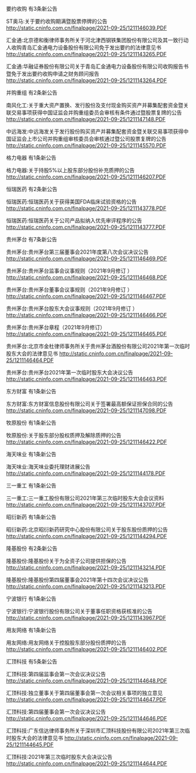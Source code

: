 要约收购 有3条新公告 

ST奥马:关于要约收购期满暨股票停牌的公告 http://static.cninfo.com.cn/finalpage/2021-09-25/1211146039.PDF 

汇金通:北京德和衡律师事务所关于河北津西钢铁集团股份有限公司及其一致行动人收购青岛汇金通电力设备股份有限公司免于发出要约的法律意见书 http://static.cninfo.com.cn/finalpage/2021-09-25/1211143265.PDF 

汇金通:华融证券股份有限公司关于青岛汇金通电力设备股份有限公司收购报告书暨免于发出要约收购申请之财务顾问报告 http://static.cninfo.com.cn/finalpage/2021-09-25/1211143264.PDF 

并购重组 有2条新公告 

南风化工:关于重大资产置换、发行股份及支付现金购买资产并募集配套资金暨关联交易事项获得中国证监会并购重组委员会审核有条件通过暨股票复牌的公告 http://static.cninfo.com.cn/finalpage/2021-09-25/1211147148.PDF 

中远海发:中远海发关于发行股份购买资产并募集配套资金暨关联交易事项获得中国证监会上市公司并购重组审核委员会审核通过暨公司股票复牌的公告 http://static.cninfo.com.cn/finalpage/2021-09-25/1211145570.PDF 

格力电器 有1条新公告 

格力电器:关于持股5%以上股东部分股份补充质押的公告 http://static.cninfo.com.cn/finalpage/2021-09-25/1211146207.PDF 

恒瑞医药 有2条新公告 

恒瑞医药:恒瑞医药关于获得美国FDA临床试验资格的公告 http://static.cninfo.com.cn/finalpage/2021-09-25/1211143778.PDF 

恒瑞医药:恒瑞医药关于公司产品拟纳入优先审评程序的公告 http://static.cninfo.com.cn/finalpage/2021-09-25/1211143777.PDF 

贵州茅台 有7条新公告 

贵州茅台:贵州茅台第三届董事会2021年度第八次会议决议公告 http://static.cninfo.com.cn/finalpage/2021-09-25/1211146469.PDF 

贵州茅台:贵州茅台监事会议事规则（2021年9月修订 ） http://static.cninfo.com.cn/finalpage/2021-09-25/1211146468.PDF 

贵州茅台:贵州茅台董事会议事规则（2021年9月修订 ） http://static.cninfo.com.cn/finalpage/2021-09-25/1211146467.PDF 

贵州茅台:贵州茅台股东大会议事规则（2021年9月修订 ） http://static.cninfo.com.cn/finalpage/2021-09-25/1211146466.PDF 

贵州茅台:贵州茅台章程（2021年9月修订） http://static.cninfo.com.cn/finalpage/2021-09-25/1211146465.PDF 

贵州茅台:北京市金杜律师事务所关于贵州茅台酒股份有限公司2021年第一次临时股东大会的法律意见书 http://static.cninfo.com.cn/finalpage/2021-09-25/1211146464.PDF 

贵州茅台:贵州茅台2021年第一次临时股东大会决议公告 http://static.cninfo.com.cn/finalpage/2021-09-25/1211146463.PDF 

东方财富 有1条新公告 

东方财富:东方财富信息股份有限公司关于签署最高额保证担保合同的公告 http://static.cninfo.com.cn/finalpage/2021-09-25/1211147098.PDF 

牧原股份 有1条新公告 

牧原股份:关于股东部分股权质押及解除质押的公告 http://static.cninfo.com.cn/finalpage/2021-09-25/1211146422.PDF 

海天味业 有1条新公告 

海天味业:海天味业委托理财进展公告 http://static.cninfo.com.cn/finalpage/2021-09-25/1211144178.PDF 

三一重工 有1条新公告 

三一重工:三一重工股份有限公司2021年第三次临时股东大会会议资料 http://static.cninfo.com.cn/finalpage/2021-09-25/1211143707.PDF 

昭衍新药 有1条新公告 

昭衍新药:北京昭衍新药研究中心股份有限公司关于股东股份质押的公告 http://static.cninfo.com.cn/finalpage/2021-09-25/1211144294.PDF 

隆基股份 有2条新公告 

隆基股份:隆基股份关于为全资子公司提供担保的公告 http://static.cninfo.com.cn/finalpage/2021-09-25/1211143214.PDF 

隆基股份:隆基股份第四届董事会2021年第十四次会议决议公告 http://static.cninfo.com.cn/finalpage/2021-09-25/1211143213.PDF 

宁波银行 有1条新公告 

宁波银行:宁波银行股份有限公司关于董事任职资格获核准的公告 http://static.cninfo.com.cn/finalpage/2021-09-25/1211143967.PDF 

用友网络 有1条新公告 

用友网络:用友网络关于控股股东部分股份质押的公告 http://static.cninfo.com.cn/finalpage/2021-09-25/1211146402.PDF 

汇顶科技 有5条新公告 

汇顶科技:第四届监事会第一次会议决议公告 http://static.cninfo.com.cn/finalpage/2021-09-25/1211144648.PDF 

汇顶科技:独立董事关于第四届董事会第一次会议相关事项的独立意见 http://static.cninfo.com.cn/finalpage/2021-09-25/1211144647.PDF 

汇顶科技:第四届董事会第一次会议决议公告 http://static.cninfo.com.cn/finalpage/2021-09-25/1211144646.PDF 

汇顶科技:广东信达律师事务所关于深圳市汇顶科技股份有限公司2021年第三次临时股东大会的法律意见书 http://static.cninfo.com.cn/finalpage/2021-09-25/1211144645.PDF 

汇顶科技:2021年第三次临时股东大会决议公告 http://static.cninfo.com.cn/finalpage/2021-09-25/1211144644.PDF 

